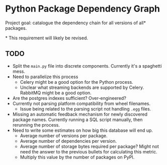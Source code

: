 # Python Package Dependency Graph

Project goal: catalogue the dependency chain for all versions of all* packages.

\* This requirement will likely be revised.

## TODO

- Split the `main.py` file into discrete components. Currently it's a spaghetti mess.
- Need to parallelize this process
  - Celery might be a good option for the Python process.
  - Unclear what streaming backends are supported by Celery. RabbitMQ might be a good option.
- Are the postgres indexes sufficient? Over-engineered?
- Currently not parsing platform compatibility from wheel filenames.
  - Issue being related to the parsing script not handling `.egg` files.
- Missing an automatic feedback mechanism for newly discovered package names. Currently running a SQL script manually, then rerunning the process.
- Need to write some estimates on how big this database will end up.
  - Average number of versions per package.
  - Average number of dependencies per version.
  - Average number of storage bytes required per package? Might not need the answer to the previous bullets for calculating this metric.
  - Multiply this value by the number of packages on PyPI.
